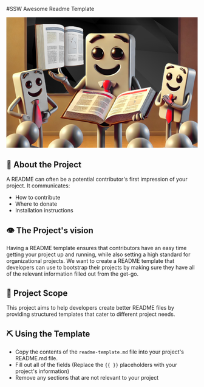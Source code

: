 #SSW Awesome Readme Template

![minions holding readme](banner.png)

## 💼 About the Project

A README can often be a potential contributor's first impression of your project. It communicates:

- How to contribute
- Where to donate
- Installation instructions

## 👁️ The Project's vision

Having a README template ensures that contributors have an easy time getting your project up and running, while also setting a high standard for organizational projects. We want to create a README template that developers can use to bootstrap their projects by making sure they have all of the relevant information filled out from the get-go.

## 🔭 Project Scope

This project aims to help developers create better README files by providing structured templates that cater to different project needs.

## ⛏️ Using the Template

- Copy the contents of the `readme-template.md` file into your project's README.md file.
- Fill out all of the fields (Replace the `{{ }}` placeholders with your project's information)
- Remove any sections that are not relevant to your project

